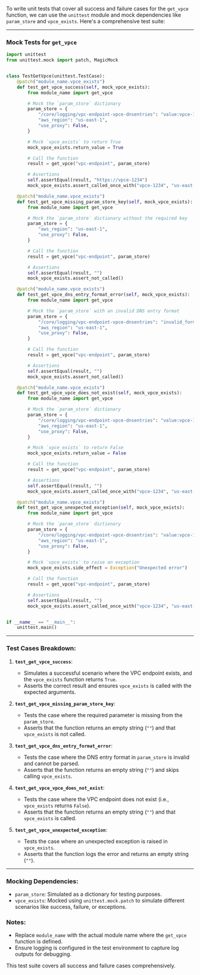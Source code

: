 To write unit tests that cover all success and failure cases for the `get_vpce` function, we can use the `unittest` module and mock dependencies like `param_store` and `vpce_exists`. Here's a comprehensive test suite:

---

### Mock Tests for `get_vpce`

```python
import unittest
from unittest.mock import patch, MagicMock


class TestGetVpce(unittest.TestCase):
    @patch("module_name.vpce_exists")
    def test_get_vpce_success(self, mock_vpce_exists):
        from module_name import get_vpce

        # Mock the `param_store` dictionary
        param_store = {
            "/core/logging/vpc-endpoint-vpce-dnsentries": "value:vpce-1234",
            "aws_region": "us-east-1",
            "use_proxy": False,
        }

        # Mock `vpce_exists` to return True
        mock_vpce_exists.return_value = True

        # Call the function
        result = get_vpce("vpc-endpoint", param_store)

        # Assertions
        self.assertEqual(result, "https://vpce-1234")
        mock_vpce_exists.assert_called_once_with("vpce-1234", "us-east-1", False)

    @patch("module_name.vpce_exists")
    def test_get_vpce_missing_param_store_key(self, mock_vpce_exists):
        from module_name import get_vpce

        # Mock the `param_store` dictionary without the required key
        param_store = {
            "aws_region": "us-east-1",
            "use_proxy": False,
        }

        # Call the function
        result = get_vpce("vpc-endpoint", param_store)

        # Assertions
        self.assertEqual(result, "")
        mock_vpce_exists.assert_not_called()

    @patch("module_name.vpce_exists")
    def test_get_vpce_dns_entry_format_error(self, mock_vpce_exists):
        from module_name import get_vpce

        # Mock the `param_store` with an invalid DNS entry format
        param_store = {
            "/core/logging/vpc-endpoint-vpce-dnsentries": "invalid_format",
            "aws_region": "us-east-1",
            "use_proxy": False,
        }

        # Call the function
        result = get_vpce("vpc-endpoint", param_store)

        # Assertions
        self.assertEqual(result, "")
        mock_vpce_exists.assert_not_called()

    @patch("module_name.vpce_exists")
    def test_get_vpce_vpce_does_not_exist(self, mock_vpce_exists):
        from module_name import get_vpce

        # Mock the `param_store` dictionary
        param_store = {
            "/core/logging/vpc-endpoint-vpce-dnsentries": "value:vpce-1234",
            "aws_region": "us-east-1",
            "use_proxy": False,
        }

        # Mock `vpce_exists` to return False
        mock_vpce_exists.return_value = False

        # Call the function
        result = get_vpce("vpc-endpoint", param_store)

        # Assertions
        self.assertEqual(result, "")
        mock_vpce_exists.assert_called_once_with("vpce-1234", "us-east-1", False)

    @patch("module_name.vpce_exists")
    def test_get_vpce_unexpected_exception(self, mock_vpce_exists):
        from module_name import get_vpce

        # Mock the `param_store` dictionary
        param_store = {
            "/core/logging/vpc-endpoint-vpce-dnsentries": "value:vpce-1234",
            "aws_region": "us-east-1",
            "use_proxy": False,
        }

        # Mock `vpce_exists` to raise an exception
        mock_vpce_exists.side_effect = Exception("Unexpected error")

        # Call the function
        result = get_vpce("vpc-endpoint", param_store)

        # Assertions
        self.assertEqual(result, "")
        mock_vpce_exists.assert_called_once_with("vpce-1234", "us-east-1", False)


if __name__ == "__main__":
    unittest.main()
```

---

### Test Cases Breakdown:

1. **`test_get_vpce_success`**:
   - Simulates a successful scenario where the VPC endpoint exists, and the `vpce_exists` function returns `True`.
   - Asserts the correct result and ensures `vpce_exists` is called with the expected arguments.

2. **`test_get_vpce_missing_param_store_key`**:
   - Tests the case where the required parameter is missing from the `param_store`.
   - Asserts that the function returns an empty string (`""`) and that `vpce_exists` is not called.

3. **`test_get_vpce_dns_entry_format_error`**:
   - Tests the case where the DNS entry format in `param_store` is invalid and cannot be parsed.
   - Asserts that the function returns an empty string (`""`) and skips calling `vpce_exists`.

4. **`test_get_vpce_vpce_does_not_exist`**:
   - Tests the case where the VPC endpoint does not exist (i.e., `vpce_exists` returns `False`).
   - Asserts that the function returns an empty string (`""`) and that `vpce_exists` is called.

5. **`test_get_vpce_unexpected_exception`**:
   - Tests the case where an unexpected exception is raised in `vpce_exists`.
   - Asserts that the function logs the error and returns an empty string (`""`).

---

### Mocking Dependencies:
- `param_store`: Simulated as a dictionary for testing purposes.
- `vpce_exists`: Mocked using `unittest.mock.patch` to simulate different scenarios like success, failure, or exceptions.

### Notes:
- Replace `module_name` with the actual module name where the `get_vpce` function is defined.
- Ensure logging is configured in the test environment to capture log outputs for debugging.

This test suite covers all success and failure cases comprehensively.